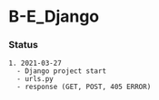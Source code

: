 # B-E_Django

### Status
```
1. 2021-03-27
  - Django project start
  - urls.py
  - response (GET, POST, 405 ERROR)
```
